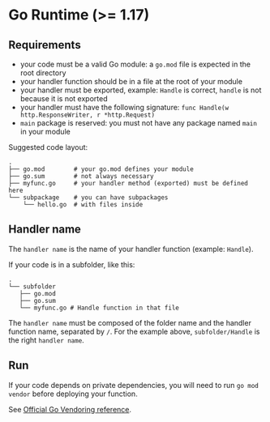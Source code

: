 # Go Runtime (>= 1.17)

## Requirements

- your code must be a valid Go module: a `go.mod` file is expected in the root directory
- your handler function should be in a file at the root of your module
- your handler must be exported, example: `Handle` is correct, `handle` is not because it is not exported
- your handler must have the following signature: `func Handle(w http.ResponseWriter, r *http.Request)`
- `main` package is reserved: you must not have any package named `main` in your module

Suggested code layout:

```
.
├── go.mod        # your go.mod defines your module
├── go.sum        # not always necessary 
├── myfunc.go     # your handler method (exported) must be defined here
└── subpackage    # you can have subpackages
    └── hello.go  # with files inside
```

## Handler name

The `handler name` is the name of your handler function (example: `Handle`).

If your code is in a subfolder, like this:

```
.
└── subfolder
   ├── go.mod
   ├── go.sum
   └── myfunc.go # Handle function in that file
```

The `handler name` must be composed of the folder name and the handler function name, separated by `/`. For the example above, `subfolder/Handle` is the right `handler name`.

## Run

If your code depends on private dependencies, you will need to run `go mod vendor` before deploying your function.

See [Official Go Vendoring reference](https://go.dev/ref/mod#go-mod-vendor).
